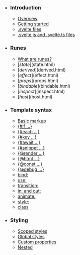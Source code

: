 -   ### Introduction
    
    -   [Overview](overview.html)
    -   [Getting started](getting-started.html)
    -   [.svelte files](svelte-files.html)
    -   [.svelte.js and .svelte.ts files](svelte-js-files.html)
-   ### Runes
    
    -   [What are runes?](what-are-runes.html)
    -   [$state]($state.html)
    -   [$derived]($derived.html)
    -   [$effect]($effect.html)
    -   [$props]($props.html)
    -   [$bindable]($bindable.html)
    -   [$inspect]($inspect.html)
    -   [$host]($host.html)
-   ### Template syntax
    
    -   [Basic markup](basic-markup.html)
    -   [{#if ...}](if.html)
    -   [{#each ...}](each.html)
    -   [{#key ...}](key.html)
    -   [{#await ...}](await.html)
    -   [{#snippet ...}](snippet.html)
    -   [{@render ...}](@render.html)
    -   [{@html ...}](@html.html)
    -   [{@const ...}](@const.html)
    -   [{@debug ...}](@debug.html)
    -   [bind:](bind.html)
    -   [use:](use.html)
    -   [transition:](transition.html)
    -   [in: and out:](in-and-out.html)
    -   [animate:](animate.html)
    -   [style:](style.html)
    -   [class](class.html)
-   ### Styling
    
    -   [Scoped styles](scoped-styles.html)
    -   [Global styles](global-styles.html)
    -   [Custom properties](custom-properties.html)
    -   [Nested <style> elements](nested-style-elements.html)
-   ### Special elements
    
    -   [<svelte:boundary>](svelte-boundary.html)
    -   [<svelte:window>](svelte-window.html)
    -   [<svelte:document>](svelte-document.html)
    -   [<svelte:body>](svelte-body.html)
    -   [<svelte:head>](svelte-head.html)
    -   [<svelte:element>](svelte-element.html)
    -   [<svelte:options>](svelte-options.html)
-   ### Runtime
    
    -   [Stores](stores.html)
    -   [Context](context.html)
    -   [Lifecycle hooks](lifecycle-hooks.html)
    -   [Imperative component API](imperative-component-api.html)
-   ### Misc
    
    -   [Testing](testing.html)
    -   [TypeScript](typescript.html)
    -   [Custom elements](custom-elements.html)
    -   [Svelte 4 migration guide](v4-migration-guide.html)
    -   [Svelte 5 migration guide](v5-migration-guide.html)
    -   [Frequently asked questions](faq.html)
-   ### Reference
    
    -   [svelte](svelte.html)
    -   [svelte/action](svelte-action.html)
    -   [svelte/animate](svelte-animate.html)
    -   [svelte/compiler](svelte-compiler.html)
    -   [svelte/easing](svelte-easing.html)
    -   [svelte/events](svelte-events.html)
    -   [svelte/legacy](svelte-legacy.html)
    -   [svelte/motion](svelte-motion.html)
    -   [svelte/reactivity/window](svelte-reactivity-window.html)
    -   [svelte/reactivity](svelte-reactivity.html)
    -   [svelte/server](svelte-server.html)
    -   [svelte/store](svelte-store.html)
    -   [svelte/transition](svelte-transition.html)
    -   [Compiler errors](compiler-errors.html)
    -   [Compiler warnings](compiler-warnings.html)
    -   [Runtime errors](runtime-errors.html)
    -   [Runtime warnings](runtime-warnings.html)
-   ### Legacy APIs
    
    -   [Overview](legacy-overview.html)
    -   [Reactive let/var declarations](legacy-let.html)
    -   [Reactive $: statements](legacy-reactive-assignments.html)
    -   [export let](legacy-export-let.html)
    -   [$$props and $$restProps](legacy-$$props-and-$$restProps.html)
    -   [on:](legacy-on.html)
    -   [<slot>](legacy-slots.html)
    -   [$$slots](legacy-$$slots.html)
    -   [<svelte:fragment>](legacy-svelte-fragment.html)
    -   [<svelte:component>](legacy-svelte-component.html)
    -   [<svelte:self>](legacy-svelte-self.html)
    -   [Imperative component API](legacy-component-api.html)

SvelteLegacy APIs

# <slot>

### On this page

-   [<slot>](legacy-slots.html)
-   [Named slots](legacy-slots.html#Named-slots)
-   [Fallback content](legacy-slots.html#Fallback-content)
-   [Passing data to slotted content](legacy-slots.html#Passing-data-to-slotted-content)

In Svelte 5, content can be passed to components in the form of [snippets](snippet.html) and rendered using [render tags](@render.html).

In legacy mode, content inside component tags is considered *slotted content*, which can be rendered by the component using a `<slot>` element:

App

<script>
	import Modal from './Modal.svelte';
</script>
<Modal>This is some slotted content</Modal><script lang="ts">
	import Modal from './Modal.svelte';
</script>
<Modal>This is some slotted content</Modal>

Modal

<div class="modal">
	<slot></slot>
</div>

> If you want to render a regular `<slot>` element, you can use `<svelte:element this={'slot'} />`.

## Named slots[](legacy-slots.html#Named-slots)

A component can have *named* slots in addition to the default slot. On the parent side, add a `slot="..."` attribute to an element, component or [`<svelte:fragment>`](legacy-svelte-fragment.html) directly inside the component tags.

App

<script>
	import Modal from './Modal.svelte';
	let open = true;
</script>
{#if open}
	<Modal>
		This is some slotted content
		<div slot="buttons">
			<button on:click={() => open = false}>
				close
			</button>
		</div>
	</Modal>
{/if}<script lang="ts">
	import Modal from './Modal.svelte';
	let open = true;
</script>
{#if open}
	<Modal>
		This is some slotted content
		<div slot="buttons">
			<button on:click={() => open = false}>
				close
			</button>
		</div>
	</Modal>
{/if}

On the child side, add a corresponding `<slot name="...">` element:

Modal

<div class="modal">
	<slot></slot>
	<hr>
	<slot name="buttons"></slot>
</div>

## Fallback content[](legacy-slots.html#Fallback-content)

If no slotted content is provided, a component can define fallback content by putting it inside the `<slot>` element:

<slot>
	This will be rendered if no slotted content is provided
</slot>

## Passing data to slotted content[](legacy-slots.html#Passing-data-to-slotted-content)

Slots can be rendered zero or more times and can pass values *back* to the parent using props. The parent exposes the values to the slot template using the `let:` directive.

FancyList

<ul>
	{#each items as data}
		<li class="fancy">
			<!-- 'item' here... -->
			<slot item={process(data)} />
		</li>
	{/each}
</ul>

App

<!-- ...corresponds to 'item' here: -->
<FancyList {items} let:item={processed}>
	<div>{processed.text}</div>
</FancyList>

The usual shorthand rules apply — `let:item` is equivalent to `let:item={item}`, and `<slot {item}>` is equivalent to `<slot item={item}>`.

Named slots can also expose values. The `let:` directive goes on the element with the `slot` attribute.

FancyList

<ul>
	{#each items as item}
		<li class="fancy">
			<slot name="item" item={process(data)} />
		</li>
	{/each}
</ul>
<slot name="footer" />

App

<FancyList {items}>
	<div slot="item" let:item>{item.text}</div>
	<p slot="footer">Copyright (c) 2019 Svelte Industries</p>
</FancyList>

[Edit this page on GitHub](https://github.com/sveltejs/svelte/edit/main/documentation/docs/99-legacy/20-legacy-slots.md)

previous next

[on:](legacy-on.html) [$$slots](legacy-$$slots.html)
